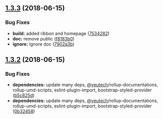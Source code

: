## [1.3.3](https://module.kopaxgroup.com/bootstrap-styled/navigation-bar/compare/v1.3.2...v1.3.3) (2018-06-15)


### Bug Fixes

* **build:** added ribbon and homepage ([7534282](https://module.kopaxgroup.com/bootstrap-styled/navigation-bar/commit/7534282))
* **doc:** remove public ([f8183b0](https://module.kopaxgroup.com/bootstrap-styled/navigation-bar/commit/f8183b0))
* **ignore:** ignore doc ([7902a3b](https://module.kopaxgroup.com/bootstrap-styled/navigation-bar/commit/7902a3b))

## [1.3.2](https://module.kopaxgroup.com/bootstrap-styled/navigation-bar/compare/v1.3.1...v1.3.2) (2018-06-15)


### Bug Fixes

* **dependencies:** update many deps, [@yeutech](https://module.kopaxgroup.com/yeutech)/rollup-documentations, rollup-umd-scripts, eslint-plugin-import, bootstrap-styled-provider ([b5c825d](https://module.kopaxgroup.com/bootstrap-styled/navigation-bar/commit/b5c825d))
* **dependencies:** update many deps, [@yeutech](https://module.kopaxgroup.com/yeutech)/rollup-documentations, rollup-umd-scripts, eslint-plugin-import, bootstrap-styled-provider ([0b32458](https://module.kopaxgroup.com/bootstrap-styled/navigation-bar/commit/0b32458))

